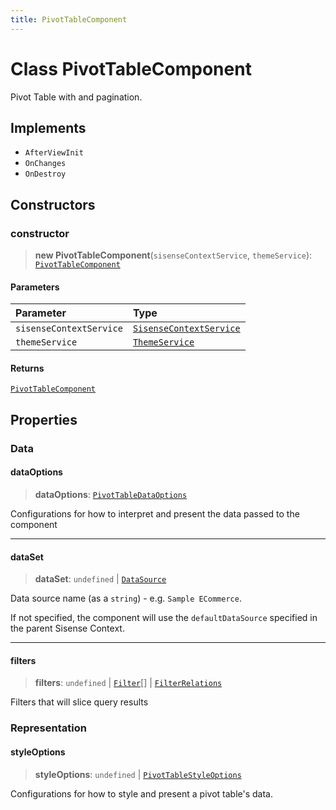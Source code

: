 ```yaml
---
title: PivotTableComponent
---
```


# Class PivotTableComponent <Badge type="alpha" text="Alpha" />

Pivot Table with and pagination.

## Implements

- `AfterViewInit`
- `OnChanges`
- `OnDestroy`

## Constructors

### constructor

> **new PivotTableComponent**(`sisenseContextService`, `themeService`): [`PivotTableComponent`](class.PivotTableComponent.md)

#### Parameters

| Parameter | Type |
| :------ | :------ |
| `sisenseContextService` | [`SisenseContextService`](class.SisenseContextService.md) |
| `themeService` | [`ThemeService`](class.ThemeService.md) |

#### Returns

[`PivotTableComponent`](class.PivotTableComponent.md)

## Properties

### Data

#### dataOptions

> **dataOptions**: [`PivotTableDataOptions`](../interfaces/interface.PivotTableDataOptions.md)

Configurations for how to interpret and present the data passed to the component

***

#### dataSet

> **dataSet**: `undefined` \| [`DataSource`](../../sdk-data/type-aliases/type-alias.DataSource.md)

Data source name (as a `string`) - e.g. `Sample ECommerce`.

If not specified, the component will use the `defaultDataSource` specified in the parent Sisense Context.

***

#### filters

> **filters**: `undefined` \| [`Filter`](../../sdk-data/interfaces/interface.Filter.md)[] \| [`FilterRelations`](../../sdk-data/interfaces/interface.FilterRelations.md)

Filters that will slice query results

### Representation

#### styleOptions

> **styleOptions**: `undefined` \| [`PivotTableStyleOptions`](../interfaces/interface.PivotTableStyleOptions.md)

Configurations for how to style and present a pivot table's data.
